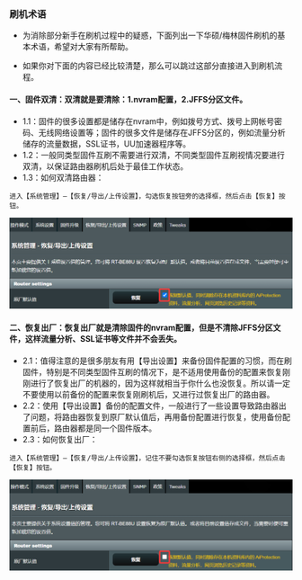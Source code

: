 ### 刷机术语
* 为消除部分新手在刷机过程中的疑惑，下面列出一下华硕/梅林固件刷机的基本术语，希望对大家有所帮助。

* 如果你对下面的内容已经比较清楚，那么可以跳过这部分直接进入到刷机流程。

#### 一、固件双清：双清就是要清除：1.nvram配置，2.JFFS分区文件。

* 1.1：固件的很多设置都是储存在nvram中，例如拨号方式、拨号上网帐号密码、无线网络设置等；固件的很多文件是储存在JFFS分区的，例如流量分析储存的流量数据，SSL证书，UU加速器程序等。
* 1.2：一般同类型固件互刷不需要进行双清，不同类型固件互刷视情况要进行双清，以保证路由器刷机后处于最佳工作状态。
* 1.3：如何双清路由器：
```
进入【系统管理】–【恢复/导出/上传设置】，勾选恢复按钮旁的选择框，然后点击【恢复】按钮。
```
![image](./image/01.png)

#### 二、恢复出厂：恢复出厂就是清除固件的nvram配置，但是不清除JFFS分区文件，这样流量分析、SSL证书等文件并不会丢失。

* 2.1：值得注意的是很多朋友有用【导出设置】来备份固件配置的习惯，而在刷固件，特别是不同类型固件互刷的情况下，是不适用使用备份的配置来恢复刚刚进行了恢复出厂的机器的，因为这样就相当于你什么也没恢复。所以请一定不要使用以前备份的配置来恢复刚刷机后，又进行过恢复出厂的路由器。
* 2.2：使用【导出设置】备份的配置文件，一般进行了一些设置导致路由器出了问题，将路由器恢复到原厂默认值后，再用备份配置进行恢复，使用备份配置前后，路由器都是同一个固件版本。
* 2.3：如何恢复出厂：
```
进入【系统管理】–【恢复/导出/上传设置】，记住不要勾选恢复按钮右侧的选择框，然后点击【恢复】按钮。
```
![image](./image/02.png)